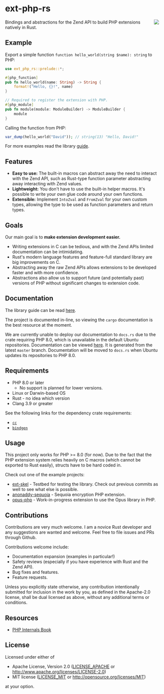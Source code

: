 # ext-php-rs

[<img align="right" src="https://discord.com/api/guilds/115233111977099271/widget.png?style=banner2">](https://discord.gg/dphp)

Bindings and abstractions for the Zend API to build PHP extensions natively in
Rust.

## Example

Export a simple function `function hello_world(string $name): string` to PHP:

```rust
use ext_php_rs::prelude::*;

#[php_function]
pub fn hello_world(name: String) -> String {
    format!("Hello, {}!", name)
}

// Required to register the extension with PHP.
#[php_module]
pub fn module(module: ModuleBuilder) -> ModuleBuilder {
    module
}
```

Calling the function from PHP:

```php
var_dump(hello_world("David")); // string(13) "Hello, David!"
```

For more examples read the library
[guide](https://davidcole1340.github.io/ext-php-rs/guide).

## Features

- **Easy to use:** The built-in macros can abstract away the need to interact
  with the Zend API, such as Rust-type function parameter abstracting away
  interacting with Zend values.
- **Lightweight:** You don't have to use the built-in helper macros. It's
  possible to write your own glue code around your own functions.
- **Extensible:** Implement `IntoZval` and `FromZval` for your own custom types,
  allowing the type to be used as function parameters and return types.

## Goals

Our main goal is to **make extension development easier.**

- Writing extensions in C can be tedious, and with the Zend APIs limited
  documentation can be intimidating.
- Rust's modern language features and feature-full standard library are big
  improvements on C.
- Abstracting away the raw Zend APIs allows extensions to be developed faster
  and with more confidence.
- Abstractions also allow us to support future (and potentially past) versions
  of PHP without significant changes to extension code.

## Documentation

The library guide can be read
[here](https://davidcole1340.github.io/ext-php-rs/guide).

The project is documented in-line, so viewing the `cargo` documentation is the
best resource at the moment.

We are currently unable to deploy our documentation to `docs.rs` due to the
crate requiring PHP 8.0, which is unavailable in the default Ubuntu
repositories. Documentation can be viewed
[here](https://davidcole1340.github.io/ext-php-rs/). It is generated from the
latest `master` branch. Documentation will be moved to `docs.rs` when Ubuntu
updates its repositories to PHP 8.0.

## Requirements

- PHP 8.0 or later
  - No support is planned for lower versions.
- Linux or Darwin-based OS
- Rust - no idea which version
- Clang 3.9 or greater

See the following links for the dependency crate requirements:

- [`cc`](https://github.com/alexcrichton/cc-rs#compile-time-requirements)
- [`bindgen`](https://rust-lang.github.io/rust-bindgen/requirements.html)

## Usage

This project only works for PHP >= 8.0 (for now). Due to the fact that the PHP
extension system relies heavily on C macros (which cannot be exported to Rust
easily), structs have to be hard coded in.

Check out one of the example projects:

- [ext-skel](example/skel) - Testbed for testing the library. Check out previous
  commits as well to see what else is possible.
- [anonaddy-sequoia](https://gitlab.com/willbrowning/anonaddy-sequoia) - Sequoia
  encryption PHP extension.
- [opus-php](https://github.com/davidcole1340/opus-php/tree/rewrite_rs) -
  Work-in-progress extension to use the Opus library in PHP.

## Contributions

Contributions are very much welcome. I am a novice Rust developer and any
suggestions are wanted and welcome. Feel free to file issues and PRs through
Github.

Contributions welcome include:

- Documentation expansion (examples in particular!)
- Safety reviews (especially if you have experience with Rust and the Zend API).
- Bug fixes and features.
- Feature requests.

Unless you explicitly state otherwise, any contribution intentionally submitted
for inclusion in the work by you, as defined in the Apache-2.0 license, shall be
dual licensed as above, without any additional terms or conditions.

## Resources

- [PHP Internals Book](https://www.phpinternalsbook.com/)

## License

Licensed under either of

- Apache License, Version 2.0 ([LICENSE_APACHE] or
  <http://www.apache.org/licenses/LICENSE-2.0>)
- MIT license ([LICENSE_MIT] or <http://opensource.org/licenses/MIT>)

at your option.

[LICENSE_APACHE]: https://github.com/davidcole1340/ext-php-rs/blob/master/LICENSE_APACHE
[LICENSE_MIT]: https://github.com/davidcole1340/ext-php-rs/blob/master/LICENSE_MIT
